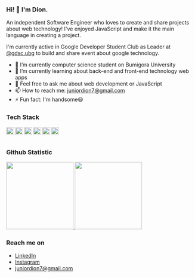 ### Hi! 👋 I'm Dion.

An independent Software Engineer who loves to create and share projects about web technology! I've enjoyed JavaScript and make it the main language in creating a project.

I'm currently active in Google Developer Student Club as Leader at <a href="https://instagram.com/gdsc.ubg">@gdsc.ubg</a> to build and share event about google technology.

- 🔭 I’m currently computer science student on Bumigora University
- 🌱 I’m currently learning about back-end and front-end technology web apps
- 💬 Feel free to ask me about web development or JavaScript
- 📫 How to reach me: juniordion7@gmail.com
- ⚡ Fun fact: I'm handsome😃

### Tech Stack
  <a href="#"><img align="left" alt="JavaScript" title="JavaScript" width="21px" src="https://upload.wikimedia.org/wikipedia/commons/9/99/Unofficial_JavaScript_logo_2.svg" /></a>
  <a href="https://nodejs.org/"><img align="left" alt="NodeJS" title="NodeJS" width="21px" src="https://seeklogo.com/images/N/nodejs-logo-FBE122E377-seeklogo.com.png" /></a>
  <a href="https://reactjs.org/"><img align="left" alt="React" title="React" width="21px" src="https://cdn.worldvectorlogo.com/logos/react-2.svg" /></a>
  <a href="https://expressjs.com/"><img align="left" alt="EXpressJS" title="ExpressJs (NodeJS HTTP Framework)" width="21px" src="https://www.vectorlogo.zone/logos/expressjs/expressjs-icon.svg" /></a>
  <a href="https://nextjs.org/"><img align="left" alt="Next" title="Next (React SSR Framework)" width="21px" src="https://iconape.com/wp-content/files/gm/82643/svg/next-js.svg" /></a>
  <a href="https://www.mysql.com/"><img title="MySQL" alt="MySQL" src="https://raw.githubusercontent.com/Thomas-George-T/Thomas-George-T/master/assets/mysql.svg" width="21" height="21" align="left"/></a>
  <br>
  <br>
  
### Github Statistic
<p align="left">
<a href="https://github.com/arifin1301">
  <img height="180em" src="https://github-readme-stats-eight-theta.vercel.app/api?username=arifin1301&show_icons=true&theme=algolia&include_all_commits=true&count_private=true"/>
  <img height="180em" src="https://github-readme-stats-eight-theta.vercel.app/api/top-langs/?username=arifin1301&layout=compact&langs_count=8&theme=algolia"/>
</a>
</p>

### Reach me on
- <a href="https://linkedin.com/in/dionarifin13012003/">LinkedIn</a>
- <a href="https://instagram.com/arifindion__">Instagram</a>
- juniordion7@gmail.com
